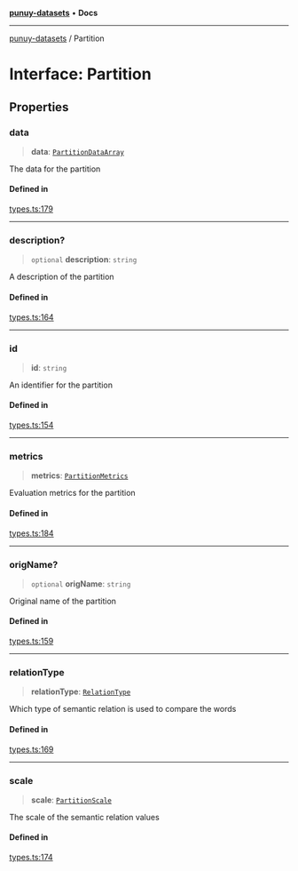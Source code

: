 [**punuy-datasets**](../README.md) • **Docs**

***

[punuy-datasets](../README.md) / Partition

# Interface: Partition

## Properties

### data

> **data**: [`PartitionDataArray`](../type-aliases/PartitionDataArray.md)

The data for the partition

#### Defined in

[types.ts:179](https://github.com/andrefs/punuy-datasets/blob/1e036f5f6380e23d2260866248a23eeaf58cc54f/src/lib/types.ts#L179)

***

### description?

> `optional` **description**: `string`

A description of the partition

#### Defined in

[types.ts:164](https://github.com/andrefs/punuy-datasets/blob/1e036f5f6380e23d2260866248a23eeaf58cc54f/src/lib/types.ts#L164)

***

### id

> **id**: `string`

An identifier for the partition

#### Defined in

[types.ts:154](https://github.com/andrefs/punuy-datasets/blob/1e036f5f6380e23d2260866248a23eeaf58cc54f/src/lib/types.ts#L154)

***

### metrics

> **metrics**: [`PartitionMetrics`](../type-aliases/PartitionMetrics.md)

Evaluation metrics for the partition

#### Defined in

[types.ts:184](https://github.com/andrefs/punuy-datasets/blob/1e036f5f6380e23d2260866248a23eeaf58cc54f/src/lib/types.ts#L184)

***

### origName?

> `optional` **origName**: `string`

Original name of the partition

#### Defined in

[types.ts:159](https://github.com/andrefs/punuy-datasets/blob/1e036f5f6380e23d2260866248a23eeaf58cc54f/src/lib/types.ts#L159)

***

### relationType

> **relationType**: [`RelationType`](../type-aliases/RelationType.md)

Which type of semantic relation is used to compare the words

#### Defined in

[types.ts:169](https://github.com/andrefs/punuy-datasets/blob/1e036f5f6380e23d2260866248a23eeaf58cc54f/src/lib/types.ts#L169)

***

### scale

> **scale**: [`PartitionScale`](../type-aliases/PartitionScale.md)

The scale of the semantic relation values

#### Defined in

[types.ts:174](https://github.com/andrefs/punuy-datasets/blob/1e036f5f6380e23d2260866248a23eeaf58cc54f/src/lib/types.ts#L174)
